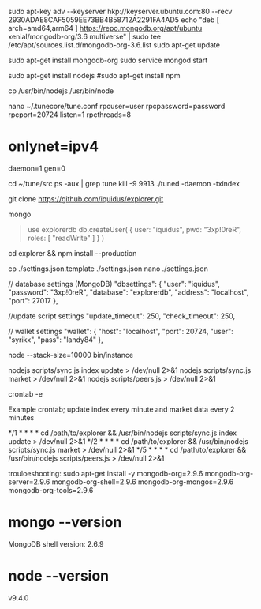 
sudo apt-key adv --keyserver hkp://keyserver.ubuntu.com:80 --recv 2930ADAE8CAF5059EE73BB4B58712A2291FA4AD5
echo "deb [ arch=amd64,arm64 ] https://repo.mongodb.org/apt/ubuntu xenial/mongodb-org/3.6 multiverse" | sudo tee /etc/apt/sources.list.d/mongodb-org-3.6.list
sudo apt-get update

sudo apt-get install mongodb-org
sudo service mongod start


sudo apt-get install nodejs
#sudo apt-get install npm

cp /usr/bin/nodejs /usr/bin/node

nano ~/.tunecore/tune.conf
  rpcuser=user
  rpcpassword=password
  rpcport=20724
  listen=1
  rpcthreads=8

  # onlynet=ipv4
  daemon=1
  gen=0

cd ~/tune/src
ps -aux | grep tune
kill -9 9913
./tuned -daemon -txindex

git clone https://github.com/iquidus/explorer.git

mongo
> use explorerdb
> db.createUser( { user: "iquidus", pwd: "3xp!0reR", roles: [ "readWrite" ] } )


cd explorer && npm install --production

cp ./settings.json.template ./settings.json
nano ./settings.json


// database settings (MongoDB)
  "dbsettings": {
    "user": "iquidus",
    "password": "3xp!0reR",
    "database": "explorerdb",
    "address": "localhost",
    "port": 27017
  },


  //update script settings
  "update_timeout": 250,
  "check_timeout": 250,

  // wallet settings
  "wallet": {
    "host": "localhost",
    "port": 20724,
    "user": "syrikx",
    "pass": "landy84"
  },




node --stack-size=10000 bin/instance


nodejs scripts/sync.js index update > /dev/null 2>&1
nodejs scripts/sync.js market > /dev/null 2>&1
nodejs scripts/peers.js > /dev/null 2>&1



crontab -e

Example crontab; update index every minute and market data every 2 minutes

*/1 * * * * cd /path/to/explorer && /usr/bin/nodejs scripts/sync.js index update > /dev/null 2>&1
*/2 * * * * cd /path/to/explorer && /usr/bin/nodejs scripts/sync.js market > /dev/null 2>&1
*/5 * * * * cd /path/to/explorer && /usr/bin/nodejs scripts/peers.js > /dev/null 2>&1




trouloeshooting:
sudo apt-get install -y mongodb-org=2.9.6 mongodb-org-server=2.9.6 mongodb-org-shell=2.9.6 mongodb-org-mongos=2.9.6 mongodb-org-tools=2.9.6


# mongo --version
MongoDB shell version: 2.6.9
# node --version
v9.4.0
